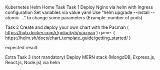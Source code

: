Kubernetes Helm Home Task
Task 1
Deploy Nginx via helm with Ingress configuration 
Set variables via value yaml
Use “helm upgrade --install --atomic …” to change some parameters (Example: number of pods)

Task 2
Create and deploy your own chart with the Pacman ( https://hub.docker.com/r/golucky5/pacman ) game. ( https://helm.sh/docs/chart_template_guide/getting_started/ )


expected result:

Extra Task 3 (not mandatory)
Deploy MERN stack (MongoDB, Express.js, React.js, Node.js) via helm
